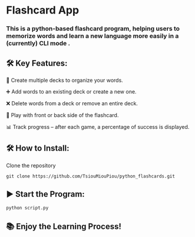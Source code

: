 # Flashcard App

### This is a python-based flashcard program, helping users to memorize words and learn a new language more easily in a (currently) CLI mode .

## 🛠 Key Features:
📂 Create multiple decks to organize your words.

➕ Add words to an existing deck or create a new one.

❌ Delete words from a deck or remove an entire deck.

🔄 Play with front or back side of the flashcard.

📊 Track progress – after each game, a percentage of success is displayed.


## 🛠 How to Install:
Clone the repository

```git clone https://github.com/TsiouMiouPiou/python_flashcards.git```

## ▶️ Start the Program:
```python script.py```

## 📚 Enjoy the Learning Process!

